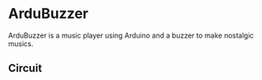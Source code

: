 # ArduBuzzer

ArduBuzzer is a music player using Arduino and a buzzer to make nostalgic musics.

## Circuit

